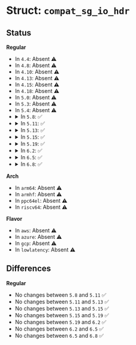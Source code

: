 # Struct: <code>compat_sg_io_hdr</code>

## Status
<b>Regular</b>
<ul>
<li>
In <code>4.4</code>: Absent ⚠️
</li>
<li>
In <code>4.8</code>: Absent ⚠️
</li>
<li>
In <code>4.10</code>: Absent ⚠️
</li>
<li>
In <code>4.13</code>: Absent ⚠️
</li>
<li>
In <code>4.15</code>: Absent ⚠️
</li>
<li>
In <code>4.18</code>: Absent ⚠️
</li>
<li>
In <code>5.0</code>: Absent ⚠️
</li>
<li>
In <code>5.3</code>: Absent ⚠️
</li>
<li>
In <code>5.4</code>: Absent ⚠️
</li>
<li>
<details>
<summary>In <code>5.8</code>: ✅</summary>

```c
struct compat_sg_io_hdr {
    compat_int_t interface_id;
    compat_int_t dxfer_direction;
    unsigned char cmd_len;
    unsigned char mx_sb_len;
    short unsigned int iovec_count;
    compat_uint_t dxfer_len;
    compat_uint_t dxferp;
    compat_uptr_t cmdp;
    compat_uptr_t sbp;
    compat_uint_t timeout;
    compat_uint_t flags;
    compat_int_t pack_id;
    compat_uptr_t usr_ptr;
    unsigned char status;
    unsigned char masked_status;
    unsigned char msg_status;
    unsigned char sb_len_wr;
    short unsigned int host_status;
    short unsigned int driver_status;
    compat_int_t resid;
    compat_uint_t duration;
    compat_uint_t info;
};
```
</details>
</li>
<li>
<details>
<summary>In <code>5.11</code>: ✅</summary>

```c
struct compat_sg_io_hdr {
    compat_int_t interface_id;
    compat_int_t dxfer_direction;
    unsigned char cmd_len;
    unsigned char mx_sb_len;
    short unsigned int iovec_count;
    compat_uint_t dxfer_len;
    compat_uint_t dxferp;
    compat_uptr_t cmdp;
    compat_uptr_t sbp;
    compat_uint_t timeout;
    compat_uint_t flags;
    compat_int_t pack_id;
    compat_uptr_t usr_ptr;
    unsigned char status;
    unsigned char masked_status;
    unsigned char msg_status;
    unsigned char sb_len_wr;
    short unsigned int host_status;
    short unsigned int driver_status;
    compat_int_t resid;
    compat_uint_t duration;
    compat_uint_t info;
};
```
</details>
</li>
<li>
<details>
<summary>In <code>5.13</code>: ✅</summary>

```c
struct compat_sg_io_hdr {
    compat_int_t interface_id;
    compat_int_t dxfer_direction;
    unsigned char cmd_len;
    unsigned char mx_sb_len;
    short unsigned int iovec_count;
    compat_uint_t dxfer_len;
    compat_uint_t dxferp;
    compat_uptr_t cmdp;
    compat_uptr_t sbp;
    compat_uint_t timeout;
    compat_uint_t flags;
    compat_int_t pack_id;
    compat_uptr_t usr_ptr;
    unsigned char status;
    unsigned char masked_status;
    unsigned char msg_status;
    unsigned char sb_len_wr;
    short unsigned int host_status;
    short unsigned int driver_status;
    compat_int_t resid;
    compat_uint_t duration;
    compat_uint_t info;
};
```
</details>
</li>
<li>
<details>
<summary>In <code>5.15</code>: ✅</summary>

```c
struct compat_sg_io_hdr {
    compat_int_t interface_id;
    compat_int_t dxfer_direction;
    unsigned char cmd_len;
    unsigned char mx_sb_len;
    short unsigned int iovec_count;
    compat_uint_t dxfer_len;
    compat_uint_t dxferp;
    compat_uptr_t cmdp;
    compat_uptr_t sbp;
    compat_uint_t timeout;
    compat_uint_t flags;
    compat_int_t pack_id;
    compat_uptr_t usr_ptr;
    unsigned char status;
    unsigned char masked_status;
    unsigned char msg_status;
    unsigned char sb_len_wr;
    short unsigned int host_status;
    short unsigned int driver_status;
    compat_int_t resid;
    compat_uint_t duration;
    compat_uint_t info;
};
```
</details>
</li>
<li>
<details>
<summary>In <code>5.19</code>: ✅</summary>

```c
struct compat_sg_io_hdr {
    compat_int_t interface_id;
    compat_int_t dxfer_direction;
    unsigned char cmd_len;
    unsigned char mx_sb_len;
    short unsigned int iovec_count;
    compat_uint_t dxfer_len;
    compat_uint_t dxferp;
    compat_uptr_t cmdp;
    compat_uptr_t sbp;
    compat_uint_t timeout;
    compat_uint_t flags;
    compat_int_t pack_id;
    compat_uptr_t usr_ptr;
    unsigned char status;
    unsigned char masked_status;
    unsigned char msg_status;
    unsigned char sb_len_wr;
    short unsigned int host_status;
    short unsigned int driver_status;
    compat_int_t resid;
    compat_uint_t duration;
    compat_uint_t info;
};
```
</details>
</li>
<li>
<details>
<summary>In <code>6.2</code>: ✅</summary>

```c
struct compat_sg_io_hdr {
    compat_int_t interface_id;
    compat_int_t dxfer_direction;
    unsigned char cmd_len;
    unsigned char mx_sb_len;
    short unsigned int iovec_count;
    compat_uint_t dxfer_len;
    compat_uint_t dxferp;
    compat_uptr_t cmdp;
    compat_uptr_t sbp;
    compat_uint_t timeout;
    compat_uint_t flags;
    compat_int_t pack_id;
    compat_uptr_t usr_ptr;
    unsigned char status;
    unsigned char masked_status;
    unsigned char msg_status;
    unsigned char sb_len_wr;
    short unsigned int host_status;
    short unsigned int driver_status;
    compat_int_t resid;
    compat_uint_t duration;
    compat_uint_t info;
};
```
</details>
</li>
<li>
<details>
<summary>In <code>6.5</code>: ✅</summary>

```c
struct compat_sg_io_hdr {
    compat_int_t interface_id;
    compat_int_t dxfer_direction;
    unsigned char cmd_len;
    unsigned char mx_sb_len;
    short unsigned int iovec_count;
    compat_uint_t dxfer_len;
    compat_uint_t dxferp;
    compat_uptr_t cmdp;
    compat_uptr_t sbp;
    compat_uint_t timeout;
    compat_uint_t flags;
    compat_int_t pack_id;
    compat_uptr_t usr_ptr;
    unsigned char status;
    unsigned char masked_status;
    unsigned char msg_status;
    unsigned char sb_len_wr;
    short unsigned int host_status;
    short unsigned int driver_status;
    compat_int_t resid;
    compat_uint_t duration;
    compat_uint_t info;
};
```
</details>
</li>
<li>
<details>
<summary>In <code>6.8</code>: ✅</summary>

```c
struct compat_sg_io_hdr {
    compat_int_t interface_id;
    compat_int_t dxfer_direction;
    unsigned char cmd_len;
    unsigned char mx_sb_len;
    short unsigned int iovec_count;
    compat_uint_t dxfer_len;
    compat_uint_t dxferp;
    compat_uptr_t cmdp;
    compat_uptr_t sbp;
    compat_uint_t timeout;
    compat_uint_t flags;
    compat_int_t pack_id;
    compat_uptr_t usr_ptr;
    unsigned char status;
    unsigned char masked_status;
    unsigned char msg_status;
    unsigned char sb_len_wr;
    short unsigned int host_status;
    short unsigned int driver_status;
    compat_int_t resid;
    compat_uint_t duration;
    compat_uint_t info;
};
```
</details>
</li>
</ul>
<b>Arch</b>
<ul>
<li>
In <code>arm64</code>: Absent ⚠️
</li>
<li>
In <code>armhf</code>: Absent ⚠️
</li>
<li>
In <code>ppc64el</code>: Absent ⚠️
</li>
<li>
In <code>riscv64</code>: Absent ⚠️
</li>
</ul>
<b>Flavor</b>
<ul>
<li>
In <code>aws</code>: Absent ⚠️
</li>
<li>
In <code>azure</code>: Absent ⚠️
</li>
<li>
In <code>gcp</code>: Absent ⚠️
</li>
<li>
In <code>lowlatency</code>: Absent ⚠️
</li>
</ul>

## Differences
<b>Regular</b>
<ul>
<li>
No changes between <code>5.8</code> and <code>5.11</code> ✅
</li>
<li>
No changes between <code>5.11</code> and <code>5.13</code> ✅
</li>
<li>
No changes between <code>5.13</code> and <code>5.15</code> ✅
</li>
<li>
No changes between <code>5.15</code> and <code>5.19</code> ✅
</li>
<li>
No changes between <code>5.19</code> and <code>6.2</code> ✅
</li>
<li>
No changes between <code>6.2</code> and <code>6.5</code> ✅
</li>
<li>
No changes between <code>6.5</code> and <code>6.8</code> ✅
</li>
</ul>
